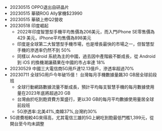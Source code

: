 * 20230515  OPPO退出自研晶片
* 20230515 華碩ROG Ally掌機$23990
* 20230515 華碩上修Q2營收
* 20230518 印度崛起
  * 2022年印度智慧型手機平均售價為206美元，而入門iPhone SE零售價為429 美元，iPhone平均售價為898美元
  * 印度是全球第二大智慧型手機市場，也是增長最快的市場之一，但智慧型手機的滲透率仍然不到 50%
  * 同樣以 Android 系統為主的中國，過去因中產階級不斷成長，從 Android 到 iOS 的換機潮讓蘋果在中國的市占率達 18%
* 20230529 中國三大電信商5G用戶達12.13億戶，滲透率超過70%
* 20230711 全球5G用戶今年破15億！ 台灣每月手機數據量飆30 GB居全球前段班
  * 全球行動網路數據流量不斷成長，預計平均每支智慧手機的每月數據使用量在2023年底將超過20 GB
  * 台灣由於吃到飽資費方案盛行，更以30 GB的每月平均數據使用量居全球前段班
  * 5G滲透率:北美41%,南韓37%,台灣約30%
* 5G資費相較4G來得高，尤其電信三雄的5G上網吃到飽最低門檻1,399元，從開台至今均未調整